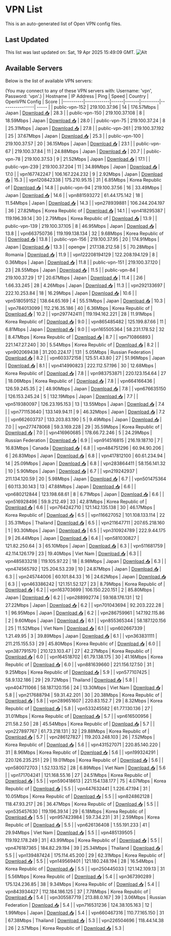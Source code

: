 # VPN List

This is an auto-generated list of Open VPN config files.

## Last Updated

This list was last updated on: Sat, 19 Apr 2025 15:49:09 GMT.
![Alt](https://repobeats.axiom.co/api/embed/186b98318ef1479477931607c1ad7d823f12451f.svg "Repobeats analytics image")

## Available Servers

Below is the list of available VPN servers:

(You may connect to any of these VPN servers with: Username: 'vpn', Password: 'vpn'.)
| Hostname | IP Address | Ping | Speed | Country | OpenVPN Config | Score |
|----------|------------|------|-------|---------|----------------| ----- |
| public-vpn-152 | 219.100.37.96 | 14 | 176.57Mbps | Japan | [Download 📥](./configs/server_0_JP.ovpn) | 28.3 |
| public-vpn-150 | 219.100.37.108 | 8 | 18.59Mbps | Japan | [Download 📥](./configs/server_1_JP.ovpn) | 28.0 |
| public-vpn-75 | 219.100.37.24 | 8 | 25.31Mbps | Japan | [Download 📥](./configs/server_2_JP.ovpn) | 27.8 |
| public-vpn-261 | 219.100.37.192 | 25 | 37.67Mbps | Japan | [Download 📥](./configs/server_3_JP.ovpn) | 25.3 |
| public-vpn-100 | 219.100.37.57 | 20 | 36.15Mbps | Japan | [Download 📥](./configs/server_4_JP.ovpn) | 23.1 |
| public-vpn-67 | 219.100.37.84 | 11 | 24.88Mbps | Japan | [Download 📥](./configs/server_5_JP.ovpn) | 20.7 |
| public-vpn-78 | 219.100.37.53 | 9 | 21.52Mbps | Japan | [Download 📥](./configs/server_6_JP.ovpn) | 17.1 |
| public-vpn-239 | 219.100.37.204 | 11 | 34.89Mbps | Japan | [Download 📥](./configs/server_7_JP.ovpn) | 17.0 |
| vpn167742247 | 106.167.224.232 | 9 | 2.92Mbps | Japan | [Download 📥](./configs/server_8_JP.ovpn) | 15.3 |
| vpn120842338 | 175.210.95.15 | 31 | 6.85Mbps | Korea Republic of | [Download 📥](./configs/server_9_KR.ovpn) | 14.8 |
| public-vpn-94 | 219.100.37.56 | 16 | 33.49Mbps | Japan | [Download 📥](./configs/server_10_JP.ovpn) | 14.6 |
| vpn881593272 | 61.44.175.142 | 18 | 11.54Mbps | Japan | [Download 📥](./configs/server_11_JP.ovpn) | 14.3 |
| vpn278939881 | 106.244.204.197 | 36 | 27.82Mbps | Korea Republic of | [Download 📥](./configs/server_12_KR.ovpn) | 14.1 |
| vpn418295387 | 119.196.39.14 | 30 | 2.79Mbps | Korea Republic of | [Download 📥](./configs/server_13_KR.ovpn) | 13.9 |
| public-vpn-139 | 219.100.37.105 | 8 | 46.95Mbps | Japan | [Download 📥](./configs/server_14_JP.ovpn) | 13.8 |
| vpn663750736 | 119.199.138.134 | 32 | 9.68Mbps | Korea Republic of | [Download 📥](./configs/server_15_KR.ovpn) | 13.8 |
| public-vpn-156 | 219.100.37.95 | 20 | 174.91Mbps | Japan | [Download 📥](./configs/server_16_JP.ovpn) | 13.3 |
| opengw | 217.138.212.58 | 5 | 70.28Mbps | Romania | [Download 📥](./configs/server_17_RO.ovpn) | 11.9 |
| vpn122208194129 | 122.208.194.129 | 8 | 0.36Mbps | Japan | [Download 📥](./configs/server_18_JP.ovpn) | 11.8 |
| public-vpn-151 | 219.100.37.120 | 23 | 28.55Mbps | Japan | [Download 📥](./configs/server_19_JP.ovpn) | 11.5 |
| public-vpn-84 | 219.100.37.29 | 17 | 20.67Mbps | Japan | [Download 📥](./configs/server_20_JP.ovpn) | 11.4 |
| 2i6 | 1.66.33.245 | 28 | 4.26Mbps | Japan | [Download 📥](./configs/server_21_JP.ovpn) | 11.3 |
| vpn292133697 | 222.10.253.84 | 18 | 16.29Mbps | Japan | [Download 📥](./configs/server_22_JP.ovpn) | 10.6 |
| vpn518059152 | 138.64.65.169 | 4 | 55.51Mbps | Japan | [Download 📥](./configs/server_23_JP.ovpn) | 10.3 |
| vpn784013099 | 112.216.35.186 | 40 | 6.36Mbps | Korea Republic of | [Download 📥](./configs/server_24_KR.ovpn) | 10.2 |
| vpn297742411 | 119.194.162.221 | 28 | 11.91Mbps | Korea Republic of | [Download 📥](./configs/server_25_KR.ovpn) | 9.0 |
| vpn865485482 | 125.199.87.66 | 11 | 6.81Mbps | Japan | [Download 📥](./configs/server_26_JP.ovpn) | 9.0 |
| vpn165505364 | 58.231.178.52 | 32 | 8.47Mbps | Korea Republic of | [Download 📥](./configs/server_27_KR.ovpn) | 8.7 |
| vpn710866893 | 221.147.27.240 | 30 | 5.54Mbps | Korea Republic of | [Download 📥](./configs/server_28_KR.ovpn) | 8.2 |
| vpn902069438 | 31.200.224.17 | 131 | 5.05Mbps | Russian Federation | [Download 📥](./configs/server_29_RU.ovpn) | 8.2 |
| vpn603372158 | 125.51.43.80 | 27 | 51.96Mbps | Japan | [Download 📥](./configs/server_30_JP.ovpn) | 8.1 |
| vpn414990823 | 222.112.57.196 | 30 | 12.68Mbps | Korea Republic of | [Download 📥](./configs/server_31_KR.ovpn) | 7.8 |
| vpn983753871 | 220.123.154.64 | 27 | 18.06Mbps | Korea Republic of | [Download 📥](./configs/server_32_KR.ovpn) | 7.8 |
| vpn664166436 | 126.59.245.35 | 2 | 48.90Mbps | Japan | [Download 📥](./configs/server_33_JP.ovpn) | 7.8 |
| vpn676635150 | 126.153.245.24 | 5 | 132.19Mbps | Japan | [Download 📥](./configs/server_34_JP.ovpn) | 7.7 |
| vpn519380097 | 126.23.195.153 | 13 | 13.55Mbps | Japan | [Download 📥](./configs/server_35_JP.ovpn) | 7.4 |
| vpn771153640 | 133.149.94.11 | 9 | 46.32Mbps | Japan | [Download 📥](./configs/server_36_JP.ovpn) | 7.2 |
| vpn662603737 | 133.203.83.190 | 5 | 9.49Mbps | Japan | [Download 📥](./configs/server_37_JP.ovpn) | 7.0 |
| vpn277478068 | 59.3.169.228 | 29 | 35.59Mbps | Korea Republic of | [Download 📥](./configs/server_38_KR.ovpn) | 7.0 |
| vpn416960685 | 178.66.72.246 | 5 | 24.29Mbps | Russian Federation | [Download 📥](./configs/server_39_RU.ovpn) | 6.9 |
| vpn914516815 | 216.19.187.10 | 7 | 16.83Mbps | Canada | [Download 📥](./configs/server_40_CA.ovpn) | 6.8 |
| vpn484751296 | 60.94.90.206 | 6 | 26.83Mbps | Japan | [Download 📥](./configs/server_41_JP.ovpn) | 6.8 |
| vpn417812100 | 60.61.234.94 | 14 | 25.09Mbps | Japan | [Download 📥](./configs/server_42_JP.ovpn) | 6.8 |
| vpn283864411 | 58.156.141.32 | 10 | 5.90Mbps | Japan | [Download 📥](./configs/server_43_JP.ovpn) | 6.7 |
| vpn219242937 | 211.134.120.59 | 20 | 5.98Mbps | Japan | [Download 📥](./configs/server_44_JP.ovpn) | 6.7 |
| vpn501475364 | 60.113.30.143 | 13 | 47.88Mbps | Japan | [Download 📥](./configs/server_45_JP.ovpn) | 6.6 |
| vpn680212844 | 123.198.68.61 | 8 | 6.71Mbps | Japan | [Download 📥](./configs/server_46_JP.ovpn) | 6.6 |
| vpn516928496 | 59.9.212.49 | 33 | 42.81Mbps | Korea Republic of | [Download 📥](./configs/server_47_KR.ovpn) | 6.6 |
| vpn764242710 | 121.142.135.138 | 30 | 46.17Mbps | Korea Republic of | [Download 📥](./configs/server_48_KR.ovpn) | 6.5 |
| vpn116627052 | 101.108.133.114 | 22 | 35.31Mbps | Thailand | [Download 📥](./configs/server_49_TH.ovpn) | 6.5 |
| vpn211647711 | 207.65.218.160 | 1 | 93.30Mbps | Japan | [Download 📥](./configs/server_50_JP.ovpn) | 6.5 |
| vpn310924789 | 222.9.44.175 | 9 | 26.44Mbps | Japan | [Download 📥](./configs/server_51_JP.ovpn) | 6.4 |
| vpn581030827 | 121.82.250.64 | 3 | 65.10Mbps | Japan | [Download 📥](./configs/server_52_JP.ovpn) | 6.3 |
| vpn511681759 | 42.114.126.179 | 23 | 19.40Mbps | Viet Nam | [Download 📥](./configs/server_53_VN.ovpn) | 6.3 |
| vpn485833218 | 119.105.97.22 | 18 | 8.98Mbps | Japan | [Download 📥](./configs/server_54_JP.ovpn) | 6.3 |
| vpn474565792 | 125.204.53.239 | 10 | 24.87Mbps | Japan | [Download 📥](./configs/server_55_JP.ovpn) | 6.3 |
| vpn245744006 | 60.101.84.33 | 16 | 24.62Mbps | Japan | [Download 📥](./configs/server_56_JP.ovpn) | 6.3 |
| vpn463386242 | 121.151.52.127 | 23 | 8.79Mbps | Korea Republic of | [Download 📥](./configs/server_57_KR.ovpn) | 6.2 |
| vpn163703699 | 106.150.220.151 | 2 | 85.80Mbps | Japan | [Download 📥](./configs/server_58_JP.ovpn) | 6.2 |
| vpn288992774 | 59.168.176.131 | 12 | 27.22Mbps | Japan | [Download 📥](./configs/server_59_JP.ovpn) | 6.2 |
| vpn701043694 | 92.203.222.28 | 1 | 96.95Mbps | Japan | [Download 📥](./configs/server_60_JP.ovpn) | 6.2 |
| vpn286759961 | 147.192.115.86 | 2 | 9.60Mbps | Japan | [Download 📥](./configs/server_61_JP.ovpn) | 6.1 |
| vpn855365344 | 58.187.120.156 | 25 | 11.52Mbps | Viet Nam | [Download 📥](./configs/server_62_VN.ovpn) | 6.1 |
| vpn602667339 | 1.21.49.95 | 3 | 39.89Mbps | Japan | [Download 📥](./configs/server_63_JP.ovpn) | 6.1 |
| vpn363831111 | 211.215.155.53 | 29 | 45.80Mbps | Korea Republic of | [Download 📥](./configs/server_64_KR.ovpn) | 6.0 |
| vpn387791570 | 210.123.103.47 | 27 | 42.27Mbps | Korea Republic of | [Download 📥](./configs/server_65_KR.ovpn) | 6.0 |
| vpn164518702 | 61.79.138.175 | 30 | 41.16Mbps | Korea Republic of | [Download 📥](./configs/server_66_KR.ovpn) | 6.0 |
| vpn881639660 | 221.156.127.50 | 31 | 9.25Mbps | Korea Republic of | [Download 📥](./configs/server_67_KR.ovpn) | 5.9 |
| vpn577107425 | 58.9.132.186 | 29 | 29.72Mbps | Thailand | [Download 📥](./configs/server_68_TH.ovpn) | 5.8 |
| vpn404711066 | 58.187.120.156 | 24 | 13.30Mbps | Viet Nam | [Download 📥](./configs/server_69_VN.ovpn) | 5.8 |
| vpn217688794 | 59.31.42.201 | 30 | 20.38Mbps | Korea Republic of | [Download 📥](./configs/server_70_KR.ovpn) | 5.8 |
| vpn289651607 | 220.83.152.7 | 29 | 8.32Mbps | Korea Republic of | [Download 📥](./configs/server_71_KR.ovpn) | 5.8 |
| vpn533245582 | 61.77.130.136 | 27 | 31.01Mbps | Korea Republic of | [Download 📥](./configs/server_72_KR.ovpn) | 5.7 |
| vpn616500956 | 211.58.2.50 | 28 | 45.54Mbps | Korea Republic of | [Download 📥](./configs/server_73_KR.ovpn) | 5.7 |
| vpn227897767 | 61.73.218.131 | 32 | 29.88Mbps | Korea Republic of | [Download 📥](./configs/server_74_KR.ovpn) | 5.7 |
| vpn286127827 | 119.203.248.103 | 26 | 7.52Mbps | Korea Republic of | [Download 📥](./configs/server_75_KR.ovpn) | 5.6 |
| vpn431527071 | 220.85.140.220 | 31 | 8.96Mbps | Korea Republic of | [Download 📥](./configs/server_76_KR.ovpn) | 5.6 |
| vpn199324291 | 220.126.235.251 | 29 | 19.01Mbps | Korea Republic of | [Download 📥](./configs/server_77_KR.ovpn) | 5.6 |
| vpn580072703 | 1.52.133.152 | 28 | 6.89Mbps | Viet Nam | [Download 📥](./configs/server_78_VN.ovpn) | 5.6 |
| vpn171704241 | 121.168.55.16 | 27 | 24.51Mbps | Korea Republic of | [Download 📥](./configs/server_79_KR.ovpn) | 5.5 |
| vpn590418613 | 221.154.138.177 | 75 | 4.07Mbps | Korea Republic of | [Download 📥](./configs/server_80_KR.ovpn) | 5.5 |
| vpn447632441 | 1.226.47.194 | 31 | 10.05Mbps | Korea Republic of | [Download 📥](./configs/server_81_KR.ovpn) | 5.5 |
| vpn824862128 | 118.47.93.217 | 26 | 36.47Mbps | Korea Republic of | [Download 📥](./configs/server_82_KR.ovpn) | 5.5 |
| vpn535457630 | 119.196.39.14 | 29 | 6.18Mbps | Korea Republic of | [Download 📥](./configs/server_83_KR.ovpn) | 5.5 |
| vpn957423984 | 59.7.34.231 | 31 | 2.59Mbps | Korea Republic of | [Download 📥](./configs/server_84_KR.ovpn) | 5.5 |
| vpn626136408 | 1.55.191.233 | 41 | 29.94Mbps | Viet Nam | [Download 📥](./configs/server_85_VN.ovpn) | 5.5 |
| vpn485139505 | 119.192.178.249 | 31 | 43.99Mbps | Korea Republic of | [Download 📥](./configs/server_86_KR.ovpn) | 5.5 |
| vpn476187365 | 184.82.29.194 | 39 | 25.34Mbps | Thailand | [Download 📥](./configs/server_87_TH.ovpn) | 5.5 |
| vpn139487424 | 175.114.45.200 | 29 | 62.31Mbps | Korea Republic of | [Download 📥](./configs/server_88_KR.ovpn) | 5.5 |
| vpn149569401 | 121.180.248.194 | 28 | 16.54Mbps | Korea Republic of | [Download 📥](./configs/server_89_KR.ovpn) | 5.5 |
| vpn250445033 | 121.142.109.13 | 31 | 5.56Mbps | Korea Republic of | [Download 📥](./configs/server_90_KR.ovpn) | 5.4 |
| vpn367390289 | 175.124.236.85 | 38 | 9.34Mbps | Korea Republic of | [Download 📥](./configs/server_91_KR.ovpn) | 5.4 |
| vpn843934427 | 112.184.186.125 | 37 | 7.78Mbps | Korea Republic of | [Download 📥](./configs/server_92_KR.ovpn) | 5.4 |
| vpn305587719 | 213.88.0.167 | 39 | 3.06Mbps | Russian Federation | [Download 📥](./configs/server_93_RU.ovpn) | 5.4 |
| vpn716531236 | 124.38.105.163 | 12 | 1.99Mbps | Japan | [Download 📥](./configs/server_94_JP.ovpn) | 5.4 |
| vpn660467316 | 110.77.165.150 | 31 | 67.38Mbps | Thailand | [Download 📥](./configs/server_95_TH.ovpn) | 5.3 |
| vpn226504696 | 118.44.14.38 | 26 | 2.57Mbps | Korea Republic of | [Download 📥](./configs/server_96_KR.ovpn) | 5.3 |
